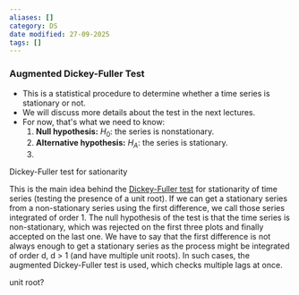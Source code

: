 ```yaml
---
aliases: []
category: DS
date modified: 27-09-2025
tags: []
---
```

### Augmented Dickey-Fuller Test

- This is a statistical procedure to determine whether a time series is stationary or not. 
- We will discuss more details about the test in the next lectures.
- For now, that's what we need to know:
    1. **Null hypothesis:** $H_0$: the series is nonstationary.
    2. **Alternative hypothesis:** $H_A$: the series is stationary.
    3. 
Dickey-Fuller test for sationarity

This is the main idea behind the [Dickey-Fuller test](https://en.wikipedia.org/wiki/Dickey%E2%80%93Fuller_test) for stationarity of time series (testing the presence of a unit root). If we can get a stationary series from a non-stationary series using the first difference, we call those series integrated of order 1. The null hypothesis of the test is that the time series is non-stationary, which was rejected on the first three plots and finally accepted on the last one. We have to say that the first difference is not always enough to get a stationary series as the process might be integrated of order d, d > 1 (and have multiple unit roots). In such cases, the augmented Dickey-Fuller test is used, which checks multiple lags at once.

  

unit root?